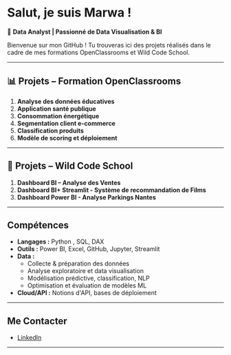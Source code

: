 #  Salut, je suis Marwa !

🎯 **Data Analyst | Passionné de Data Visualisation & BI**

Bienvenue sur mon GitHub ! Tu trouveras ici des projets réalisés dans le cadre de mes formations OpenClassrooms et Wild Code School.

---

## 📊 Projets – Formation OpenClassrooms

1.  **Analyse des données éducatives**
2.  **Application santé publique**
3.  **Consommation énergétique**
4.  **Segmentation client e-commerce**
5.  **Classification produits**
6.  **Modèle de scoring et déploiement**

---

## 💼 Projets – Wild Code School

1.  **Dashboard BI – Analyse des Ventes**
2.  **Dashboard BI+ Streamlit - Système de recommandation de Films**
3.  **Dashboard Power BI - Analyse Parkings Nantes**

---

##  Compétences

- **Langages :** Python , SQL, DAX
- **Outils :** Power BI, Excel, GitHub, Jupyter, Streamlit
- **Data :**
  - Collecte & préparation des données
  - Analyse exploratoire et data visualisation
  - Modélisation prédictive, classification, NLP
  - Optimisation et évaluation de modèles ML
- **Cloud/API :** Notions d'API, bases de déploiement

---

## Me Contacter

- [LinkedIn](https://www.linkedin.com/in/marwa-a-73b427204/) 

---



